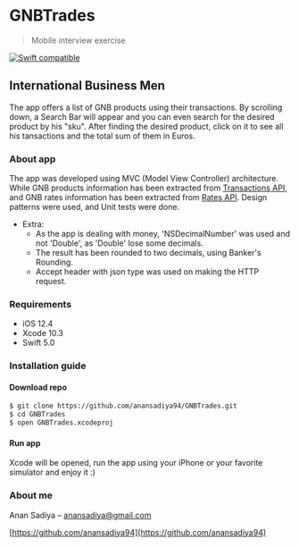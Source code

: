 # GNBTrades
> Mobile interview exercise

[![Swift compatible](https://img.shields.io/badge/Swift-5.0-orange.svg)]()

## International Business Men
The app offers a list of GNB products using their transactions. By scrolling down, a Search Bar will appear and you can even search for the desired product by his "sku". After finding the desired product, click on it to see all his tansactions and the total sum of them in Euros.

### About app
The app was developed using MVC (Model View Controller) architecture. While GNB products information has been extracted from [Transactions API](http://quiet-stone-2094.herokuapp.com/transactions.json), and GNB rates information has been extracted from [Rates API](http://quiet-stone-2094.herokuapp.com/rates.json). Design patterns were used, and Unit tests were done.

- Extra: 
    - As the app is dealing with money, 'NSDecimalNumber' was used and not 'Double', as 'Double' lose some decimals. 
    - The result has been rounded to two decimals, using Banker's Rounding.
    - Accept header with json type was used on making the HTTP request.

### Requirements
* iOS 12.4
* Xcode 10.3
* Swift 5.0

### Installation guide
#### Download repo
```sh
$ git clone https://github.com/anansadiya94/GNBTrades.git
$ cd GNBTrades
$ open GNBTrades.xcodeproj
```
#### Run app
Xcode will be opened, run the app using your iPhone or your favorite simulator and enjoy it :)

### About me
Anan Sadiya – anansadiya@gmail.com

[https://github.com/anansadiya94](https://github.com/anansadiya94)
